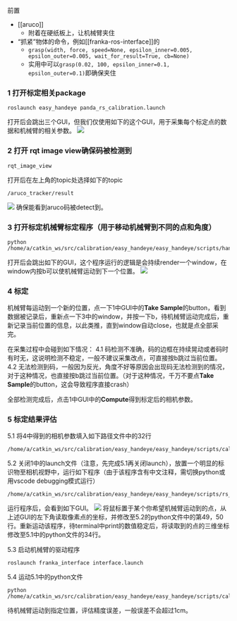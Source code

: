 前置
- [[aruco]]
  - 附着在硬纸板上，让机械臂夹住
- “抓紧”物体的命令，例如[[franka-ros-interface]]的
  - `grasp(width, force, speed=None, epsilon_inner=0.005, epsilon_outer=0.005, wait_for_result=True, cb=None)`
  - 实用中可以`grasp(0.02, 100, epsilon_inner=0.1, epsilon_outer=0.1)`即确保夹住
### 1 打开标定相关package
```Shell
roslaunch easy_handeye panda_rs_calibration.launch
```
打开后会跳出三个GUI，但我们仅使用如下的这个GUI，用于采集每个标定点的数据和机械臂的相关参数。
![](images/2022-03-15-15-14-49.png)
### 2 打开 rqt image view确保码被检测到
```Shell
rqt_image_view
```
打开后在左上角的topic处选择如下的topic
```Shell
/aruco_tracker/result
```
![](images/2022-03-15-15-18-04.png)
确保能看到aruco码被detect到。
### 3 打开标定机械臂标定程序（用于移动机械臂到不同的点和角度）
```Shell
python /home/a/catkin_ws/src/calibration/easy_handeye/easy_handeye/scripts/handeye_calibration_inhand.py
```
打开后会跳出如下的GUI，这个程序运行的逻辑是会持续render一个window，在window内按b可以使机械臂运动到下一个位置。
![](images/2022-03-15-15-19-21.png)
### 4 标定
机械臂每运动到一个新的位置，点一下1中GUI中的**Take Sample**的button，看到数据被记录后，重新点一下3中的window，并按一下b，待机械臂运动完成后，重新记录当前位置的信息，以此类推，直到window自动close，也就是点全部采完。

在采集过程中会碰到如下情况：
4.1 码检测不准确，码的边框在持续晃动或者码时有时无，这说明检测不稳定，一般不建议采集改点，可直接按b跳过当前位置。
4.2 无法检测到码，一般因为反光，角度不好等原因会出现码无法检测到的情况，对于这种情况，也直接按b跳过当前位置。（对于这种情况，千万不要点**Take Sample**的button，这会导致程序直接crash）
   
全部检测完成后，点击1中GUI中的**Compute**得到标定后的相机参数。
### 5 标定结果评估
5.1 将4中得到的相机参数填入如下路径文件中的32行
```Shell
/home/a/catkin_ws/src/calibration/easy_handeye/easy_handeye/scripts/calibration_test.py
```
5.2 关闭1中的launch文件（注意，先完成5.1再关闭launch），放置一个明显的标识物至相机视野中，运行如下程序（由于该程序含有中文注释，需切换python或用vscode debugging模式运行）
```Shell
/home/a/catkin_ws/src/calibration/easy_handeye/easy_handeye/scripts/rs_get3d.py
```
运行程序后，会看到如下GUI。
![](images/2022-03-15-15-21-37.png)
将鼠标置于某个你希望机械臂运动到的点，从上述GUI的左下角读取像素点的坐标，并修改至5.2的python文件中的第49，50行。重新运动该程序，待terminal中print的数值稳定后，将读取到的点的三维坐标修改至5.1中的python文件的34行。

5.3 启动机械臂的驱动程序
```Shell
roslaunch franka_interface interface.launch
```
5.4 运动5.1中的python文件
```Shell
python /home/a/catkin_ws/src/calibration/easy_handeye/easy_handeye/scripts/calibration_test.py
```
待机械臂运动到指定位置，评估精度误差，一般误差不会超过1cm。
